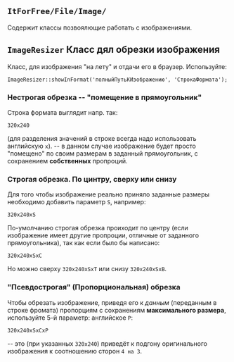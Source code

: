 ## `ItForFree/File/Image/`

Содержит классы позвоялющие работать с изображениями.

##   `ImageResizer` Класс дял обрезки изображения

Класс, для изображения  "на лету" и отдачи его в браузер. Используйте:
```
ImageResizer::showInFormat('полныйПутьКИзображению', 'СтрокаФормата');
```

### Нестрогая обрезка -- "помещение в прямоугольник"

Строка формата выглядит напр. так:
```
320x240
```
(для разделения значений в строке всегда надо использовать английскую `x`).
-- в данном случае изображение будет просто "помещено" по своим размерам в заданный прямоугольник, с сохранением **собственных** пропроций.


###  Строгая обрезка. По цинтру, сверху или снизу

Для того чтобы изображение реально приняло заданные размеры необходимо добавить параметр `S`, например:
```
320x240xS
```

По-умолчанию строгая обрезка проиходит по центру (если изображение имеет другие пропроции, отличные от заданного прямоугольника),
 так как если было бы написано:
```
320x240xSxC
```
Но можно сверху `320x240xSxT` или снизу `320x240xSxB`.

###  "Псевдострогая" (Пропорциональная) обрезка

Чтобы обрезать изображение, приведя его к *данным* (переданным в строке фромата) пропорциям с сохранениям **максимального размера**, 
используйте 5-й параметр: английское `P`:
```
320x240xSxCxP
```
-- это (при указанных `320x240`) приведёт к подгону оригинального изображения к соотношению сторон `4 на 3`.

